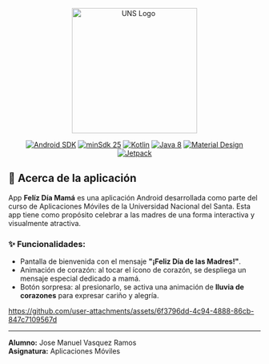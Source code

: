 <p align="center"><a href="https://www.uns.edu.pe" target="_blank"><img src="https://upload.wikimedia.org/wikipedia/commons/1/1a/Universidad_Nacional_del_Santa_Logo.png" width="250" alt="UNS Logo"></a></p>

<p align="center">
  <a href="https://developer.android.com/"><img src="https://img.shields.io/badge/Android-35-brightgreen?logo=android" alt="Android SDK"></a>
  <a href="https://developer.android.com/about/versions/14/get"><img src="https://img.shields.io/badge/minSdk-25-yellow" alt="minSdk 25"></a>
  <a href="https://kotlinlang.org/"><img src="https://img.shields.io/badge/Kotlin-1.9.0-7F52FF?logo=kotlin&logoColor=white" alt="Kotlin"></a>
  <a href="https://www.java.com/"><img src="https://img.shields.io/badge/Java-8-%23ED8B00?logo=openjdk&logoColor=white" alt="Java 8"></a>
  <a href="https://developer.android.com/guide/topics/ui/"><img src="https://img.shields.io/badge/Material%20Design-✓-red?logo=android" alt="Material Design"></a>
  <a href="https://developer.android.com/jetpack"><img src="https://img.shields.io/badge/Jetpack-✓-%234285F4" alt="Jetpack"></a>
</p>

## 💐 Acerca de la aplicación

App **Felíz Día Mamá** es una aplicación Android desarrollada como parte del curso de Aplicaciones Móviles de la Universidad Nacional del Santa. Esta app tiene como propósito celebrar a las madres de una forma interactiva y visualmente atractiva.

### ✨ Funcionalidades:

- Pantalla de bienvenida con el mensaje **"¡Feliz Día de las Madres!"**.
- Animación de corazón: al tocar el ícono de corazón, se despliega un mensaje especial dedicado a mamá.
- Botón sorpresa: al presionarlo, se activa una animación de **lluvia de corazones** para expresar cariño y alegría.

https://github.com/user-attachments/assets/6f3796dd-4c94-4888-86cb-847c7109567d

___

**Alumno:** Jose Manuel Vasquez Ramos  
**Asignatura:** Aplicaciones Móviles
